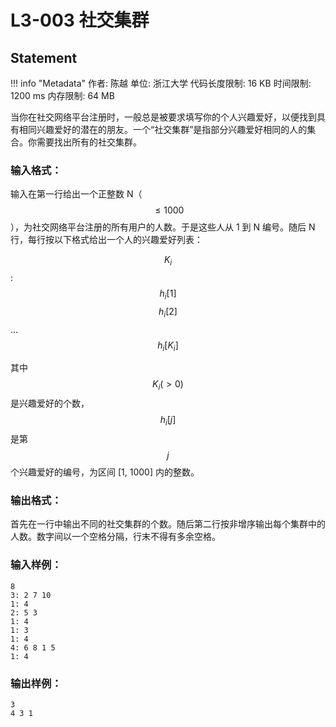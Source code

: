 
# L3-003 社交集群

## Statement

!!! info "Metadata"
    作者: 陈越
    单位: 浙江大学
    代码长度限制: 16 KB
    时间限制: 1200 ms
    内存限制: 64 MB

当你在社交网络平台注册时，一般总是被要求填写你的个人兴趣爱好，以便找到具有相同兴趣爱好的潜在的朋友。一个“社交集群”是指部分兴趣爱好相同的人的集合。你需要找出所有的社交集群。

### 输入格式：

输入在第一行给出一个正整数 N（$$\le 1000$$），为社交网络平台注册的所有用户的人数。于是这些人从 1 到 N 编号。随后 N 行，每行按以下格式给出一个人的兴趣爱好列表：

$$K_i$$: $$h_i[1]$$ $$h_i[2]$$ ... $$h_i[K_i]$$

其中$$K_i (>0)$$是兴趣爱好的个数，$$h_i[j]$$是第$$j$$个兴趣爱好的编号，为区间 [1, 1000] 内的整数。

### 输出格式：

首先在一行中输出不同的社交集群的个数。随后第二行按非增序输出每个集群中的人数。数字间以一个空格分隔，行末不得有多余空格。

### 输入样例：
```plaintext
8
3: 2 7 10
1: 4
2: 5 3
1: 4
1: 3
1: 4
4: 6 8 1 5
1: 4
```

### 输出样例：
```plaintext
3
4 3 1
```


